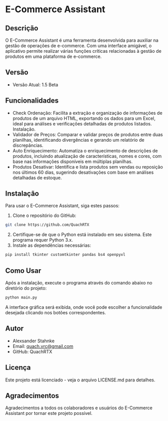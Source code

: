 # E-Commerce Assistant
## Descrição
O E-Commerce Assistant é uma ferramenta desenvolvida para auxiliar na gestão de operações de e-commerce. Com uma interface amigável, o aplicativo permite realizar várias funções críticas relacionadas à gestão de produtos em uma plataforma de e-commerce.

## Versão
- Versão Atual: 1.5 Beta
## Funcionalidades
- Check Ordenação: Facilita a extração e organização de informações de produtos de um arquivo HTML, exportando os dados para um Excel, ideal para análises e verificações detalhadas de produtos listados.
Instalação.
- Validador de Preços: Comparar e validar preços de produtos entre duas planilhas, identificando divergências e gerando um relatório de discrepâncias.
- Auto Enriquecimento: Automatiza o enriquecimento de descrições de produtos, incluindo atualização de características, nomes e cores, com base nas informações disponíveis em múltiplas planilhas.
- Produtos Desativar: Identifica e lista produtos sem vendas ou reposição nos últimos 60 dias, sugerindo desativações com base em análises detalhadas de estoque.
## Instalação
Para usar o E-Commerce Assistant, siga estes passos:

1. Clone o repositório do GitHub:
```bash
git clone https://github.com/QuachRTX
```
2. Certifique-se de que o Python está instalado em seu sistema. Este programa requer Python 3.x.
3. Instale as dependências necessárias:
```bash
pip install tkinter customtkinter pandas bs4 openpyxl
```
## Como Usar
Após a instalação, execute o programa através do comando abaixo no diretório do projeto:

```bash
python main.py
```
A interface gráfica será exibida, onde você pode escolher a funcionalidade desejada clicando nos botões correspondentes.

## Autor
- Alexsander Stahnke
- Email: quach.vrc@gmail.com
- GitHub: QuachRTX
## Licença
Este projeto está licenciado - veja o arquivo LICENSE.md para detalhes.

## Agradecimentos
Agradecimentos a todos os colaboradores e usuários do E-Commerce Assistant por tornar este projeto possível.
